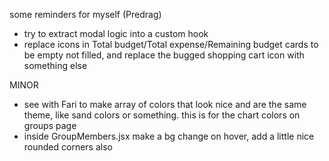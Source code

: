 some reminders for myself (Predrag)

- try to extract modal logic into a custom hook
- replace icons in Total budget/Total expense/Remaining budget cards to be empty not filled, and replace the bugged shopping cart icon with something else

MINOR

- see with Fari to make array of colors that look nice and are the same theme, like sand colors or something. this is for the chart colors on groups page
- inside GroupMembers.jsx make a bg change on hover, add a little nice rounded corners also
